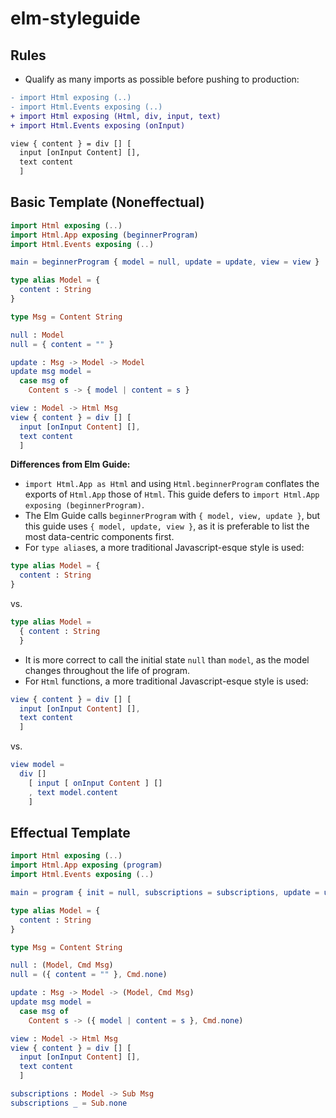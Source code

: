 # elm-styleguide

## Rules

- Qualify as many imports as possible before pushing to production:
```diff
- import Html exposing (..)
- import Html.Events exposing (..)
+ import Html exposing (Html, div, input, text)
+ import Html.Events exposing (onInput)

view { content } = div [] [
  input [onInput Content] [],
  text content
  ]
```

## Basic Template (Noneffectual)

```elm
import Html exposing (..)
import Html.App exposing (beginnerProgram)
import Html.Events exposing (..)

main = beginnerProgram { model = null, update = update, view = view }

type alias Model = {
  content : String
}

type Msg = Content String

null : Model
null = { content = "" }

update : Msg -> Model -> Model
update msg model =
  case msg of
    Content s -> { model | content = s }

view : Model -> Html Msg
view { content } = div [] [
  input [onInput Content] [],
  text content
  ]
```

**Differences from Elm Guide:**
- `import Html.App as Html` and using `Html.beginnerProgram` conflates the exports of `Html.App` those of `Html`.
This guide defers to `import Html.App exposing (beginnerProgram)`.
- The Elm Guide calls `beginnerProgram` with `{ model, view, update }`, but this guide uses `{ model, update, view }`, as it is preferable to list the most data-centric components first.
- For `type alias`es, a more traditional Javascript-esque style is used:
```elm
type alias Model = {
  content : String
}
```
vs.
```elm
type alias Model =
  { content : String
  }
```
- It is more correct to call the initial state `null` than `model`, as the model changes throughout the life of program.
- For `Html` functions, a more traditional Javascript-esque style is used:
```elm
view { content } = div [] [
  input [onInput Content] [],
  text content
  ]
```
vs.
```elm
view model =
  div []
    [ input [ onInput Content ] []
    , text model.content
    ]
```

## Effectual Template
```elm
import Html exposing (..)
import Html.App exposing (program)
import Html.Events exposing (..)

main = program { init = null, subscriptions = subscriptions, update = update, view = view }

type alias Model = {
  content : String
}

type Msg = Content String

null : (Model, Cmd Msg)
null = ({ content = "" }, Cmd.none)

update : Msg -> Model -> (Model, Cmd Msg)
update msg model =
  case msg of
    Content s -> ({ model | content = s }, Cmd.none)

view : Model -> Html Msg
view { content } = div [] [
  input [onInput Content] [],
  text content
  ]

subscriptions : Model -> Sub Msg
subscriptions _ = Sub.none
```
